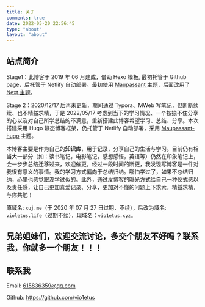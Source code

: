 ```yaml
---
title: 关于
comments: true
date: 2022-05-20 22:56:45
type: "about"
layout: "about"
---
```


## 站点简介

Stage1：此博客于 2019 年 06 月建成，借助 Hexo 模板, 最初托管于 Github page，后托管于 Netlify 自动部署。最初使用 [Maupassant 主题](https://www.haomwei.com/technology/maupassant-hexo.html)，后面改用了 [Next 主题](https://github.com/theme-next/hexo-theme-next)。

Stage 2：2020/12/17 后再未更新，期间通过 Typora、MWeb 写笔记，但断断续续、也不精益求精，于是 2022/05/17 考虑到当下的学习情况、一个按捺不住分享的心以及对自己所学总结的不满意，重新搭建此博客希望学习、总结、分享。本次搭建采用 Hugo 静态博客框架，仍托管于 Netlify 自动部署，采用 [Maupassant-hugo](https://github.com/flysnow-org/maupassant-hugo) 主题。

本博客主要是作为自己的**知识库**，用于记录，分享自己的生活与学习。目前仍有相当大一部分（如：读书笔记，电影笔记，感想感悟，英语等）仍然在印象笔记上，会一步步总结迁移过来，欢迎催更。经过一段时间的断更，我发现写博客是一件对我很有意义的事情。我的学习方式偏向于总结归纳。哪怕学过了，如果不总结归纳，心里也感觉跟没学过似的。此外，通过发博客的曝光方式给自己一种仪式感以及责任感，让自己更加喜爱记录、分享，更加对不懂的问题上下求索，精益求精，与你共勉！

原域名: `xuj.me`（于 2020 年 07 月 27 日过期，不续），后改为域名: `violetus.life`（过期不续），现域名：`vio1etus.xyz`。

## 兄弟姐妹们，欢迎交流讨论，多交个朋友不好吗？联系我，你就多一个朋友！！！

## 联系我

Email: 615836359@qq.com

Github: https://github.com/vio1etus
